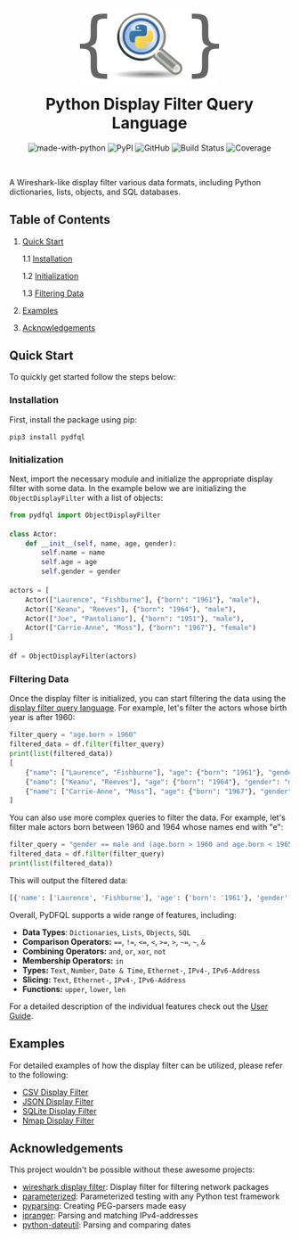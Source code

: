 <p align="center">
    <img src="https://github.com/bytebutcher/pydfql/raw/main/images/pydfql_logo.png" alt="pydfql Logo"/>
</p>
<h1 align="center" style="margin-top: 0px;">Python Display Filter Query Language</h1>
<div align="center">

![made-with-python](https://img.shields.io/badge/Made%20with-Python-1f425f.svg)
![PyPI](https://img.shields.io/pypi/v/pydfql)
![GitHub](https://img.shields.io/github/license/bytebutcher/pydfql)
![Build Status](https://img.shields.io/travis/com/bytebutcher/pydfql)
![Coverage](https://img.shields.io/codecov/c/github/bytebutcher/pydfql)
</div>
<br>

A Wireshark-like display filter various data formats, including Python dictionaries, lists, objects, and SQL databases. 

## Table of Contents
1. [Quick Start](#quick-start)

    1.1 [Installation](#installation)

    1.2 [Initialization](#initialization)

    1.3 [Filtering Data](#filtering-data)

2. [Examples](#examples)
3. [Acknowledgements](#acknowledgements)

## Quick Start

To quickly get started follow the steps below:

### Installation
First, install the package using pip:

```commandline
pip3 install pydfql
```

### Initialization
Next, import the necessary module and initialize the appropriate display filter with some data.
In the example below we are initializing the ```ObjectDisplayFilter``` with a list of objects:
```python
from pydfql import ObjectDisplayFilter

class Actor:
    def __init__(self, name, age, gender):
        self.name = name
        self.age = age
        self.gender = gender

actors = [
    Actor(["Laurence", "Fishburne"], {"born": "1961"}, "male"),
    Actor(["Keanu", "Reeves"], {"born": "1964"}, "male"),
    Actor(["Joe", "Pantoliano"], {"born": "1951"}, "male"),
    Actor(["Carrie-Anne", "Moss"], {"born": "1967"}, "female")
]

df = ObjectDisplayFilter(actors)
```

### Filtering Data
Once the display filter is initialized, you can start filtering the data using the 
<a href="https://github.com/bytebutcher/pydfql/blob/main/docs/USER_GUIDE.md#4-query-language">display filter query language</a>.
For example, let's filter the actors whose birth year is after 1960:
```python
filter_query = "age.born > 1960"
filtered_data = df.filter(filter_query)
print(list(filtered_data))
[
    {"name": ["Laurence", "Fishburne"], "age": {"born": "1961"}, "gender": "male"},
    {"name": ["Keanu", "Reeves"], "age": {"born": "1964"}, "gender": "male", "power": ["flight", "bullet-time"]},
    {"name": ["Carrie-Anne", "Moss"], "age": {"born": "1967"}, "gender": "female"}
]
```

You can also use more complex queries to filter the data. 
For example, let's filter male actors born between 1960 and 1964 whose names end with "e":

```python
filter_query = "gender == male and (age.born > 1960 and age.born < 1965) and name matches .*e$"
filtered_data = df.filter(filter_query)
print(list(filtered_data))
```

This will output the filtered data:
```python
[{'name': ['Laurence', 'Fishburne'], 'age': {'born': '1961'}, 'gender': 'male'}]
```

Overall, PyDFQL supports a wide range of features, including:
* **Data Types**: ```Dictionaries```, ```Lists```, ```Objects```, ```SQL```
* **Comparison Operators:** ```==```, ```!=```, ```<=```, ```<```, ```>=```, ```>```, ```~=```, ```~```, ```&```
* **Combining Operators:** ```and```, ```or```, ```xor```, ```not``` 
* **Membership Operators:** ```in```
* **Types:** ```Text```, ```Number```, ```Date & Time```, ```Ethernet-```, ```IPv4-```, ```IPv6-Address```
* **Slicing:** ```Text```, ```Ethernet-```, ```IPv4-```, ```IPv6-Address```
* **Functions:** ```upper```, ```lower```, ```len```

For a detailed description of the individual features check out the
<a href="https://github.com/bytebutcher/pydfql/blob/main/docs/USER_GUIDE.md">User Guide</a>.

## Examples 

For detailed examples of how the display filter can be utilized, please refer to the following:

* [CSV Display Filter](https://github.com/bytebutcher/pydfql/blob/main/docs/USER_GUIDE.md#51-csv-display-filter)
* [JSON Display Filter](https://github.com/bytebutcher/pydfql/blob/main/docs/USER_GUIDE.md#52-json-display-filter)
* [SQLite Display Filter](https://github.com/bytebutcher/pydfql/blob/main/docs/USER_GUIDE.md#53-sqlite-display-filter)
* [Nmap Display Filter](https://github.com/bytebutcher/pydfql/blob/main/docs/USER_GUIDE.md#54-nmap-display-filter)

## Acknowledgements

This project wouldn't be possible without these awesome projects:

* <a href="https://wiki.wireshark.org/DisplayFilters">wireshark display filter</a>: Display filter for filtering network packages
* <a href="https://github.com/wolever/parameterized">parameterized</a>: Parameterized testing with any Python test framework
* <a href="https://github.com/pyparsing/pyparsing/">pyparsing</a>: Creating PEG-parsers made easy
* <a href="https://github.com/bytebutcher/ipranger/">ipranger</a>: Parsing and matching IPv4-addresses
* <a href="https://pypi.org/project/python-dateutil/">python-dateutil</a>: Parsing and comparing dates 
